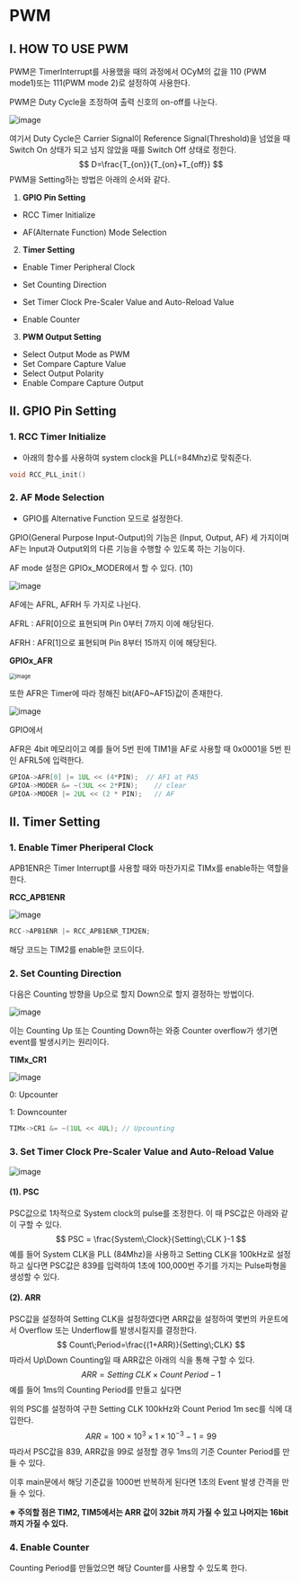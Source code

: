 # PWM

## I. HOW TO USE PWM

PWM은 TimerInterrupt를 사용했을 때의 과정에서 OCyM의 값을 110 (PWM mode1)또는 111(PWM mode 2)로 설정하여 사용한다.

PWM은 Duty Cycle을 조정하여 출력 신호의 on-off를 나눈다.

![image](https://github.com/AnGyeonheal/Embedded_Control_GH/assets/118132313/db9ce4ea-509c-4e6d-8220-ec600f233c23)

여기서 Duty Cycle은 Carrier Signal이 Reference Signal(Threshold)을 넘었을 때 Switch On 상태가 되고 넘지 않았을 때를 Switch Off 상태로 정한다.
$$
D=\frac{T_{on}}{T_{on}+T_{off}}
$$
PWM을 Setting하는 방법은 아래의 순서와 같다.

1. **GPIO Pin Setting**

- RCC Timer Initialize

- AF(Alternate Function) Mode Selection

2. **Timer Setting**

- Enable Timer Peripheral Clock

- Set Counting Direction
- Set Timer Clock Pre-Scaler Value and Auto-Reload Value
- Enable Counter

3. **PWM Output Setting**

- Select Output Mode as PWM
- Set Compare Capture Value
- Select Output Polarity
- Enable Compare Capture Output

## II. GPIO Pin Setting

### 1. RCC Timer Initialize

- 아래의 함수를 사용하여 system clock을 PLL(=84Mhz)로 맞춰준다.

```c
void RCC_PLL_init()
```

### 2. AF Mode Selection

- GPIO를 Alternative Function 모드로 설정한다.

GPIO(General Purpose Input-Output)의 기능은 (Input, Output, AF) 세 가지이며 AF는 Input과 Output외의 다른 기능을 수행할 수 있도록 하는 기능이다.

AF mode 설정은 GPIOx_MODER에서 할 수 있다. (10)

![image](https://github.com/AnGyeonheal/Embedded_Control_GH/assets/118132313/e5324a05-3b6a-49d8-a59f-e2f1d144ce1d)

AF에는 AFRL, AFRH 두 가지로 나뉜다.

AFRL : AFR[0]으로 표현되며 Pin 0부터 7까지 이에 해당된다.

AFRH : AFR[1]으로 표현되며 Pin 8부터 15까지 이에 해당된다.

**GPIOx_AFR**

<img src="https://github.com/AnGyeonheal/Embedded_Control_GH/assets/118132313/6fc098db-d640-40dc-a96e-697f51cc7abc" alt="image" style="zoom:67%;" />

또한 AFR은 Timer에 따라 정해진 bit(AF0~AF15)값이 존재한다.

![image](https://github.com/AnGyeonheal/Embedded_Control_GH/assets/118132313/de189cb6-3f09-4c7b-b831-3d6a22411d32)

GPIO에서 



AFR은 4bit 메모리이고 예를 들어 5번 핀에 TIM1을 AF로 사용할 때 0x0001을 5번 핀인 AFRL5에 입력한다.

```c
GPIOA->AFR[0] |= 1UL << (4*PIN);  // AF1 at PA5 
GPIOA->MODER &= ~(3UL << 2*PIN);	// clear
GPIOA->MODER |= 2UL << (2 * PIN);	// AF
```

## II. Timer Setting

### 1. Enable Timer Pheriperal Clock

APB1ENR은 Timer Interrupt를 사용할 때와 마찬가지로 TIMx를 enable하는 역할을 한다. 

**RCC_APB1ENR**

![image](https://github.com/AnGyeonheal/Embedded_Control_GH/assets/118132313/8798aaff-0af5-40bb-9d4d-7ba0d94dc994)

```c
RCC->APB1ENR |= RCC_APB1ENR_TIM2EN;
```

해당 코드는 TIM2를 enable한 코드이다.

### 2. Set Counting Direction

다음은 Counting 방향을 Up으로 할지 Down으로 할지 결정하는 방법이다.

![image](https://github.com/AnGyeonheal/Embedded_Control_GH/assets/118132313/23a6f78b-aa15-4c2c-8d4a-e048e4dce653)

이는 Counting Up 또는 Counting Down하는 와중 Counter overflow가 생기면 event를 발생시키는 원리이다.

**TIMx_CR1**

![image](https://github.com/AnGyeonheal/Embedded_Control_GH/assets/118132313/5020d6e1-7830-40a1-9a98-aba93bb7cc2b)

0: Upcounter

1: Downcounter

```c
TIMx->CR1 &= ~(1UL << 4UL);	// Upcounting
```

### 3. Set Timer Clock Pre-Scaler Value and Auto-Reload Value

![image](https://github.com/AnGyeonheal/Embedded_Control_GH/assets/118132313/706f6db5-02d4-4cc3-91fa-48e2840f80ba)

#### (1). PSC

PSC값으로 1차적으로 System clock의 pulse를 조정한다. 이 때 PSC값은 아래와 같이 구할 수 있다.
$$
PSC = \frac{System\;Clock}{Setting\;CLK }-1
$$
예를 들어 System CLK을 PLL (84Mhz)을 사용하고 Setting CLK을 100kHz로 설정하고 싶다면 PSC값은 839를 입력하여 1초에 100,000번 주기를 가지는 Pulse파형을 생성할 수 있다.  

#### (2). ARR

PSC값을 설정하여 Setting CLK을 설정하였다면 ARR값을 설정하여 몇번의 카운트에서 Overflow 또는 Underflow를 발생시킬지를 결정한다.
$$
Count\;Period=\frac{(1+ARR)}{Setting\;CLK}
$$
따라서 Up\Down Counting일 때 ARR값은 아래의 식을 통해 구할 수 있다.
$$
ARR=Setting\;CLK\times Count\;Period-1
$$
예를 들어 1ms의 Counting Period를 만들고 싶다면

위의 PSC를 설정하여 구한 Setting CLK 100kHz와 Count Period 1m sec를 식에 대입한다.
$$
ARR=100\times10^3\times1\times10^{-3}-1=99
$$
따라서 PSC값을 839, ARR값을 99로 설정할 경우 1ms의 기준 Counter Period를 만들 수 있다.

이후 main문에서 해당 기준값을 1000번 반복하게 된다면 1초의 Event 발생 간격을 만들 수 있다.

**※ 주의할 점은 TIM2, TIM5에서는 ARR 값이 32bit 까지 가질 수 있고 나머지는 16bit까지 가질 수 있다.**

### 4. Enable Counter

Counting Period를 만들었으면 해당 Counter를 사용할 수 있도록 한다.

